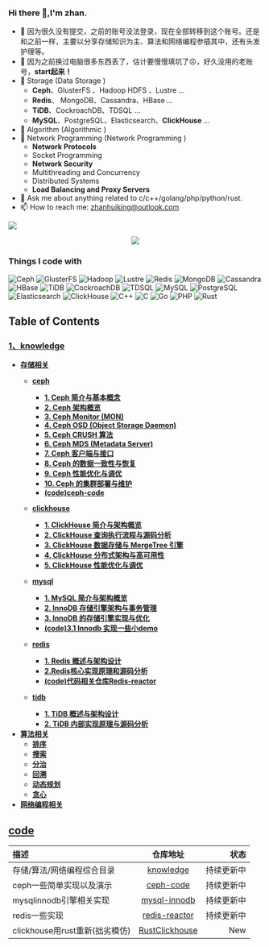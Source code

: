 ### Hi there 👋,I'm zhan.

- 🔭 因为很久没有提交，之前的账号没法登录，现在全部转移到这个账号。还是和之前一样，主要以分享存储知识为主、算法和网络编程参插其中，还有头发护理等。
- 👀 因为之前换过电脑很多东西丢了，估计要慢慢填坑了😣，好久没用的老账号，**start起来！**
- 🌱 Storage  (Data Storage ) 
    - **Ceph**、GlusterFS 、Hadoop HDFS 、Lustre ...
    - **Redis**、 MongoDB、Cassandra、HBase ...
    - **TiDB**、CockroachDB、TDSQL ...
    - **MySQL**、PostgreSQL、Elasticsearch、**ClickHouse** ...
- 🐐 Algorithm  (Algorithmic )
- 🔫 Network Programming  (Network Programming )
    - **Network Protocols**
    - Socket Programming
    - **Network Security**
    - Multithreading and Concurrency
    - Distributed Systems
    - **Load Balancing and Proxy Servers**
- 💬 Ask me about anything related to c/c++/golang/php/python/rust.
- 📫 How to reach me: zhanhuiking@outlook.com

![](https://github-readme-stats.vercel.app/api?username=zhanhuipinggit&show_icons=true&theme=transparent)


<div align="center"><img src="https://cdn.nlark.com/yuque/0/2022/svg/395716/1669209299206-146973c8-7fb2-4620-81a8-564b39bf5851.svg" ></div>

<h3>Things I code with</h3>
<p>
<img alt="Ceph" src="https://img.shields.io/badge/-Ceph-002E5D?style=flat-square&logo=ceph&logoColor=white" />
<img alt="GlusterFS" src="https://img.shields.io/badge/-GlusterFS-DD2E44?style=flat-square&logo=glusterfs&logoColor=white" />
<img alt="Hadoop" src="https://img.shields.io/badge/-Hadoop-66CCFF?style=flat-square&logo=apachehadoop&logoColor=black" />
<img alt="Lustre" src="https://img.shields.io/badge/-Lustre-0066B3?style=flat-square&logo=lustre&logoColor=white" />

<img alt="Redis" src="https://img.shields.io/badge/-Redis-D82C2C?style=flat-square&logo=redis&logoColor=white" />
<img alt="MongoDB" src="https://img.shields.io/badge/-MongoDB-47A248?style=flat-square&logo=mongodb&logoColor=white" />
<img alt="Cassandra" src="https://img.shields.io/badge/-Cassandra-1287B1?style=flat-square&logo=apachecassandra&logoColor=white" />
<img alt="HBase" src="https://img.shields.io/badge/-HBase-D81C2C?style=flat-square&logo=apachehbase&logoColor=white" />

<img alt="TiDB" src="https://img.shields.io/badge/-TiDB-42B6FF?style=flat-square&logo=pingcap&logoColor=white" />
<img alt="CockroachDB" src="https://img.shields.io/badge/-CockroachDB-0066CC?style=flat-square&logo=cockroachdb&logoColor=white" />
<img alt="TDSQL" src="https://img.shields.io/badge/-TDSQL-1E65C2?style=flat-square&logo=tencent&logoColor=white" />

<img alt="MySQL" src="https://img.shields.io/badge/-MySQL-4479A1?style=flat-square&logo=mysql&logoColor=white" />
<img alt="PostgreSQL" src="https://img.shields.io/badge/-PostgreSQL-336791?style=flat-square&logo=postgresql&logoColor=white" />
<img alt="Elasticsearch" src="https://img.shields.io/badge/-Elasticsearch-005571?style=flat-square&logo=elasticsearch&logoColor=white" />
<img alt="ClickHouse" src="https://img.shields.io/badge/-ClickHouse-1B77D4?style=flat-square&logo=clickhouse&logoColor=white" />

<img alt="C++" src="https://img.shields.io/badge/-C++-00599C?style=flat-square&logo=c%2b%2b&logoColor=white" />
<img alt="C" src="https://img.shields.io/badge/-C-00599C?style=flat-square&logo=c&logoColor=white" />
<img alt="Go" src="https://img.shields.io/badge/-Go-00ADD8?style=flat-square&logo=go&logoColor=white" />
<img alt="PHP" src="https://img.shields.io/badge/-PHP-777BB4?style=flat-square&logo=php&logoColor=white" />
<img alt="Rust" src="https://img.shields.io/badge/-Rust-000000?style=flat-square&logo=rust&logoColor=white" />


</p>



##  Table of Contents

### [1、knowledge](https://github.com/zhanhuipinggit/knowledge)
- [**存储相关**](https://github.com/zhanhuipinggit/knowledge/tree/main/storage)
    - [**ceph**](https://github.com/zhanhuipinggit/knowledge/tree/main/storage/ceph)
        - **[1. Ceph 简介与基本概念](https://github.com/zhanhuipinggit/knowledge/tree/main/storage/ceph/1.ceph简介与基本概念)**
        - **[2. Ceph 架构概览](https://github.com/zhanhuipinggit/knowledge/tree/main/storage/ceph/2.Ceph%E6%9E%B6%E6%9E%84%E6%A6%82%E8%A7%88)**
        - **[3. Ceph Monitor (MON)](https://github.com/zhanhuipinggit/knowledge/tree/main/storage/ceph/3.CephMonitor(MON))**
        - **[4. Ceph OSD (Object Storage Daemon)](https://github.com/zhanhuipinggit/knowledge/tree/main/storage/ceph/4.CephOSD(ObjectStorageDaemon))**
        - **[5. Ceph CRUSH 算法](https://github.com/zhanhuipinggit/knowledge/tree/main/storage/ceph/5.CephCRUSH%E7%AE%97%E6%B3%95)**
        - **[6. Ceph MDS (Metadata Server)](https://github.com/zhanhuipinggit/knowledge/tree/main/storage/ceph/6.CephMDS(MetadataServer))**
        - **[7. Ceph 客户端与接口](https://github.com/zhanhuipinggit/knowledge/tree/main/storage/ceph/7.Ceph%E5%AE%A2%E6%88%B7%E7%AB%AF%E4%B8%8E%E6%8E%A5%E5%8F%A3)**
        - **[8. Ceph 的数据一致性与恢复](https://github.com/zhanhuipinggit/knowledge/tree/main/storage/ceph/8.Ceph%E7%9A%84%E6%95%B0%E6%8D%AE%E4%B8%80%E8%87%B4%E6%80%A7%E4%B8%8E%E6%81%A2%E5%A4%8D)**
        - **[9. Ceph 性能优化与调优](https://github.com/zhanhuipinggit/knowledge/tree/main/storage/ceph/9.Ceph%E6%80%A7%E8%83%BD%E4%BC%98%E5%8C%96%E4%B8%8E%E8%B0%83%E4%BC%98)**
        - **[10. Ceph 的集群部署与维护](https://github.com/zhanhuipinggit/knowledge/tree/main/storage/ceph/10.Ceph%E7%9A%84%E9%9B%86%E7%BE%A4%E9%83%A8%E7%BD%B2%E4%B8%8E%E7%BB%B4%E6%8A%A4)**
        - **[(code)ceph-code](https://github.com/zhanhuipinggit/ceph-code)**

    - [**clickhouse**](https://github.com/zhanhuipinggit/knowledge/tree/main/storage/clickhouse)
      - **[1. ClickHouse 简介与架构概览](https://github.com/zhanhuipinggit/knowledge/blob/main/storage/clickhouse/1.ClickHouse%E7%AE%80%E4%BB%8B%E4%B8%8E%E6%9E%B6%E6%9E%84%E6%A6%82%E8%A7%88.md)**
      - **[2. ClickHouse 查询执行流程与源码分析](https://github.com/zhanhuipinggit/knowledge/blob/main/storage/clickhouse/2.ClickHouse%E6%9F%A5%E8%AF%A2%E6%89%A7%E8%A1%8C%E6%B5%81%E7%A8%8B%E4%B8%8E%E6%BA%90%E7%A0%81%E5%88%86%E6%9E%90.md)**
      - **[3. ClickHouse 数据存储与 MergeTree 引擎](https://github.com/zhanhuipinggit/knowledge/blob/main/storage/clickhouse/3.ClickHouse%E6%95%B0%E6%8D%AE%E5%AD%98%E5%82%A8%E4%B8%8EMergeTree%E5%BC%95%E6%93%8E.md)**
      - **[4. ClickHouse 分布式架构与高可用性](https://github.com/zhanhuipinggit/knowledge/blob/main/storage/clickhouse/4.ClickHouse%E5%88%86%E5%B8%83%E5%BC%8F%E6%9E%B6%E6%9E%84%E4%B8%8E%E9%AB%98%E5%8F%AF%E7%94%A8%E6%80%A7.md)**
      - **[5. ClickHouse 性能优化与调优](https://github.com/zhanhuipinggit/knowledge/blob/main/storage/clickhouse/5.ClickHouse%E6%80%A7%E8%83%BD%E4%BC%98%E5%8C%96%E4%B8%8E%E8%B0%83%E4%BC%98.md)**
    - [**mysql**](https://github.com/zhanhuipinggit/knowledge/tree/main/storage/mysql)
        - **[1. MySQL 简介与架构概览](https://github.com/zhanhuipinggit/knowledge/blob/main/storage/mysql/1.mysql%E7%AE%80%E4%BB%8B%E4%B8%8E%E6%9E%B6%E6%9E%84%E6%A6%82%E8%A7%88.md)**
        - **[2. InnoDB 存储引擎架构与事务管理](https://github.com/zhanhuipinggit/knowledge/blob/main/storage/mysql/2.InnoDB%E5%AD%98%E5%82%A8%E5%BC%95%E6%93%8E%E6%9E%B6%E6%9E%84%E4%B8%8E%E4%BA%8B%E5%8A%A1%E7%AE%A1%E7%90%86.md)**
        - **[3. InnoDB 的存储引擎实现与优化](https://github.com/zhanhuipinggit/knowledge/blob/main/storage/mysql/3.InnoDB%E7%9A%84%E5%AD%98%E5%82%A8%E5%BC%95%E6%93%8E%E5%AE%9E%E7%8E%B0%E4%B8%8E%E4%BC%98%E5%8C%96.md)**
        - **[(code)3.1 Innodb 实现一些小demo](https://github.com/zhanhuipinggit/mysql-innodb)**
    - [**redis**](https://github.com/zhanhuipinggit/knowledge/tree/main/storage/redis)
        - **[1. Redis 概述与架构设计](https://github.com/zhanhuipinggit/knowledge/blob/main/storage/redis/1.redis%E6%A6%82%E8%BF%B0%E4%B8%8E%E6%9E%B6%E6%9E%84%E8%AE%BE%E8%AE%A1.md)**
        - **[2.Redis核心实现原理和源码分析](https://github.com/zhanhuipinggit/knowledge/blob/main/storage/redis/2.Redis%E6%A0%B8%E5%BF%83%E5%AE%9E%E7%8E%B0%E5%8E%9F%E7%90%86%E4%B8%8E%E6%BA%90%E7%A0%81%E5%88%86%E6%9E%90.md)**
        - **[(code)代码相关仓库Redis-reactor](https://github.com/zhanhuipinggit/redis-reactor/tree/main)**
    - [**tidb**](https://github.com/zhanhuipinggit/knowledge/tree/main/storage/tidb)
        - **[1. TiDB 概述与架构设计](https://github.com/zhanhuipinggit/knowledge/blob/main/storage/tidb/1.TiDB%E6%A6%82%E8%BF%B0%E4%B8%8E%E6%9E%B6%E6%9E%84%E8%AE%BE%E8%AE%A1.md)**
        - **[2. TiDB 内部实现原理与源码分析](https://github.com/zhanhuipinggit/knowledge/blob/main/storage/tidb/2.TiDB%E5%86%85%E9%83%A8%E5%AE%9E%E7%8E%B0%E5%8E%9F%E7%90%86%E4%B8%8E%E6%BA%90%E7%A0%81%E5%88%86%E6%9E%90.md)**
- [**算法相关**](https://github.com/zhanhuipinggit/knowledge/tree/main/algorithm)
    - [**排序**](https://github.com/zhanhuipinggit/knowledge/tree/main/algorithm/sorting)
    - **[搜索](https://github.com/zhanhuipinggit/knowledge/blob/main/algorithm/search.md)**
    - **[分治](https://github.com/zhanhuipinggit/knowledge/blob/main/algorithm/divide_and_conquer.md)**
    - **[回溯](https://github.com/zhanhuipinggit/knowledge/blob/main/algorithm/backtracking.md)**
    - **[动态规划](https://github.com/zhanhuipinggit/knowledge/blob/main/algorithm/dynamic_programming.md)**
    - **[贪心](https://github.com/zhanhuipinggit/knowledge/blob/main/algorithm/greedy.md)**
- [**网络编程相关**](https://github.com/zhanhuipinggit/knowledge/tree/main/network)




## [code](https://github.com/zhanhuipinggit/knowledge)
| 描述  | 仓库地址  | 状态 |
| :------------ | :-------------: | ------------: |
| 存储/算法/网络编程综合目录      | [knowledge](https://github.com/zhanhuipinggit/knowledge) |         持续更新中 |
| ceph一些简单实现以及演示      |  [ceph-code](https://github.com/zhanhuipinggit/ceph-code)       |           持续更新中 |
| mysqlinnodb引擎相关实现 | [mysql-innodb](https://github.com/zhanhuipinggit/mysql-innodb)        |          持续更新中 |
| redis一些实现 | [redis-reactor](https://github.com/zhanhuipinggit/redis-reactor)        |          持续更新中 |
| clickhouse用rust重新(拙劣模仿)| [RustClickhouse](https://github.com/zhanhuipinggit/RustClickhouse)        |          New |
